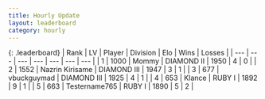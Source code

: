 ```yaml
---
title: Hourly Update
layout: leaderboard
category: hourly
---
```


{: .leaderboard}
| Rank | LV | Player | Division | Elo | Wins | Losses |
| --- | --- | --- | --- | --- | --- | --- |
| <span data-change="0">1</span> | 1000 | <span title="ID: 163201">Mommy</span> | DIAMOND II | <span data-change="0">1950</span> | <span data-change="0">4</span> | <span data-change="0">0</span> |
| <span data-change="0">2</span> | 1552 | <span title="ID: 315148">Nazrin Kirisame</span> | DIAMOND III | <span data-change="0">1947</span> | <span data-change="0">3</span> | <span data-change="0">1</span> |
| <span data-change="0">3</span> | 677 | <span title="ID: 418052">vbuckguymad</span> | DIAMOND III | <span data-change="0">1925</span> | <span data-change="0">4</span> | <span data-change="0">1</span> |
| <span data-change="0">4</span> | 653 | <span title="ID: 518429">Klance</span> | RUBY I | <span data-change="0">1892</span> | <span data-change="0">9</span> | <span data-change="0">1</span> |
| <span data-change="0">5</span> | 663 | <span title="ID: 188640">Testername765</span> | RUBY I | <span data-change="0">1890</span> | <span data-change="0">5</span> | <span data-change="0">2</span> |